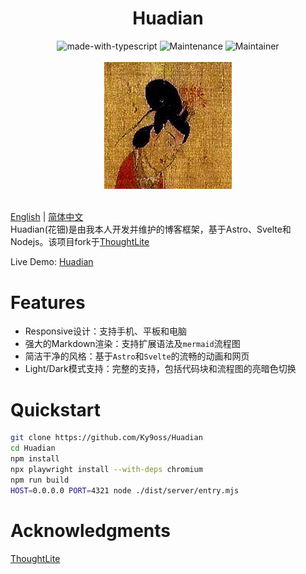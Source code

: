 <div align="center">
    <h1>Huadian</h1>
    <img src="https://img.shields.io/badge/Made%20with-Astro-1f425f.svg" alt="made-with-typescript">
    <img src="https://img.shields.io/badge/Maintained%3F-yes-green.svg" alt="Maintenance">
    <img src="https://img.shields.io/badge/Maintainer-Ky9oss-red" alt="Maintainer">
    <br>
    <br>
    <img src="public/huadian.jpg" alt="" width="203.5" height="203.5">
    <br>
    <br>
</div>

[English](./README.md) | [简体中文](./README_CN.md)
<br/>
Huadian(花钿)是由我本人开发并维护的博客框架，基于Astro、Svelte和Nodejs。该项目fork于[ThoughtLite](https://github.com/tuyuritio/astro-theme-thought-lite)

Live Demo: [Huadian](http://120.46.169.136)

# Features
- Responsive设计：支持手机、平板和电脑
- 强大的Markdown渲染：支持扩展语法及`mermaid`流程图
- 简洁干净的风格：基于`Astro`和`Svelte`的流畅的动画和网页
- Light/Dark模式支持：完整的支持，包括代码块和流程图的亮暗色切换

# Quickstart

```bash
git clone https://github.com/Ky9oss/Huadian
cd Huadian
npm install
npx playwright install --with-deps chromium
npm run build
HOST=0.0.0.0 PORT=4321 node ./dist/server/entry.mjs
```

# Acknowledgments
[ThoughtLite](https://github.com/tuyuritio/astro-theme-thought-lite)
